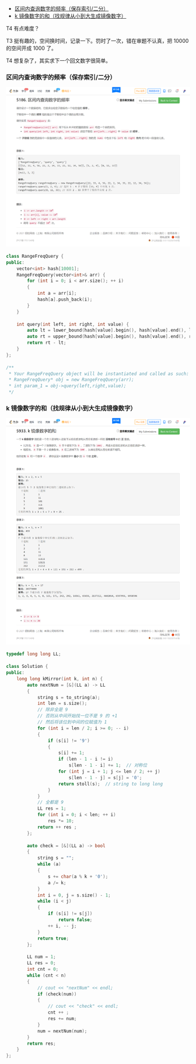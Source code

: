 
<!-- @import "[TOC]" {cmd="toc" depthFrom=1 depthTo=6 orderedList=false} -->

<!-- code_chunk_output -->

- [区间内查询数字的频率（保存索引/二分）](#区间内查询数字的频率保存索引二分)
- [k 镜像数字的和（找规律从小到大生成镜像数字）](#k-镜像数字的和找规律从小到大生成镜像数字)

<!-- /code_chunk_output -->

T4 有点难度？

T3 挺有趣的，空间换时间，记录一下。罚时了一次，错在审题不认真，把 10000 的空间开成 1000 了。

T4 想复杂了，其实求下一个回文数字很简单。

### 区间内查询数字的频率（保存索引/二分）

![](./images/2021112101.png)

```cpp
class RangeFreqQuery {
public:
    vector<int> hash[10001];
    RangeFreqQuery(vector<int>& arr) {
        for (int i = 0; i < arr.size(); ++ i)
        {
            int a = arr[i];
            hash[a].push_back(i);
        }
    }
    
    int query(int left, int right, int value) {
        auto lt = lower_bound(hash[value].begin(), hash[value].end(), left);
        auto rt = upper_bound(hash[value].begin(), hash[value].end(), right);
        return rt - lt;
    }
};

/**
 * Your RangeFreqQuery object will be instantiated and called as such:
 * RangeFreqQuery* obj = new RangeFreqQuery(arr);
 * int param_1 = obj->query(left,right,value);
 */
```

### k 镜像数字的和（找规律从小到大生成镜像数字）

![](./images/2021112102.png)

```cpp
typedef long long LL;

class Solution {
public:
    long long kMirror(int k, int n) {
        auto nextNum = [&](LL a) -> LL
        {
            string s = to_string(a);
            int len = s.size();
            // 除非全是 9
            // 否则从中间开始找一位不是 9 的 +1
            // 然后将该位到中间的位赋值为 1
            for (int i = len / 2; i >= 0; -- i)
            {
                if (s[i] != '9')
                {
                    s[i] += 1;
                    if (len - 1 - i != i)
                        s[len - 1 - i] += 1;  // 对称位
                    for (int j = i + 1; j <= len / 2; ++ j)
                        s[len - 1 - j] = s[j] = '0';
                    return stoll(s);  // string to long long
                }
            }
            // 全都是 9
            LL res = 1;
            for (int i = 0; i < len; ++ i)
                res *= 10;
            return ++ res ;
        };

        auto check = [&](LL a) -> bool
        {
            string s = "";
            while (a)
            {
                s += char(a % k + '0');
                a /= k;
            }
            int i = 0, j = s.size() - 1;
            while (i < j)
            {
                if (s[i] != s[j])
                    return false;
                ++ i, -- j;
            }
            return true;
        };
        
        LL num = 1;
        LL res = 0;
        int cnt = 0;
        while (cnt < n)
        {
            // cout << "nextNum" << endl;
            if (check(num))
            {
                // cout << "check" << endl;
                cnt ++ ;
                res += num;
            }
            num = nextNum(num);
        }
        return res;
    }
};
```
